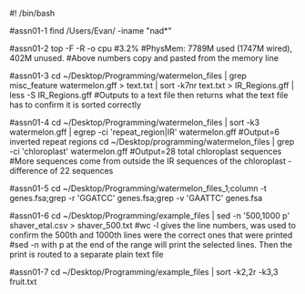 #! /bin/bash 

#assn01-1
	find /Users/Evan/ -iname "nad*" 

#assn01-2
	top -F -R -o cpu 
	#3.2%
	#PhysMem: 7789M used (1747M wired), 402M unused.
	#Above numbers copy and pasted from the memory line

#assn01-3 
	cd ~/Desktop/Programming/watermelon_files | grep misc_feature watermelon.gff > text.txt | sort -k7nr text.txt > IR_Regions.gff | less -S IR_Regions.gff
	#Outputs to a text file then returns what the text file has to confirm it is sorted correctly

#assn01-4 
	cd ~/Desktop/Programming/watermelon_files | sort -k3 watermelon.gff | egrep -ci 'repeat_region|IR' watermelon.gff 
	#Output=6 inverted repeat regions 
	cd ~/Desktop/programming/watermelon_files | grep -ci 'chloroplast' watermelon.gff 
	#Output=28 total chloroplast sequences 
	#More sequences come from outside the IR sequences of the chloroplast - difference of 22 sequences 

#assn01-5 
	cd ~/Desktop/Programming/watermelon_files_1;column -t genes.fsa;grep -r 'GGATCC' genes.fsa;grep -v 'GAATTC' genes.fsa
	

#assn01-6
	cd ~/Desktop/Programming/example_files | sed -n '500,1000 p' shaver_etal.csv > shaver_500.txt
	#wc -l gives the line numbers, was used to confirm the 500th and 1000th lines were the correct ones that were printed
	#sed -n with p at the end of the range will print the selected lines. Then the print is routed to a separate plain text file

#assn01-7
	cd ~/Desktop/Programming/example_files | sort -k2,2r -k3,3 fruit.txt
	